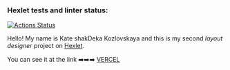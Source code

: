 ### Hexlet tests and linter status:
[![Actions Status](https://github.com/shakDeka/layout-designer-project-lvl3/workflows/hexlet-check/badge.svg)](https://github.com/shakDeka/layout-designer-project-lvl3/actions)

Hello! My name is Kate shakDeka Kozlovskaya and this is my second _layout designer_ project on [Hexlet](https://ru.hexlet.io/pages/about?utm_source=github&utm_medium=link&utm_campaign=nodejs-package).

You can see it at the link ➡️➡️➡️ [VERCEL](https://)